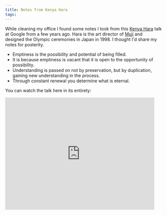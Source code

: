 ```yaml
---
title: Notes from Kenya Hara
tags: 
---
```

While cleaning my office I found some notes I took from this
[Kenya Hara](http://en.wikipedia.org/wiki/Kenya_Hara) talk at
Google from a few years ago. Hara is the art director of
[Muji](http://www.muji.us/) and designed the Olympic ceremonies
in Japan in 1998. I thought I'd share my notes for posterity.

* Emptiness is the possibility and potential of being filled.
* It is because emptiness is vacant that it is open to the opportunity of
possibility.
* Understanding is passed on not by preservation, but by duplication,
gaining new understanding in the process.
* Through constant renewal you determine what is eternal.

You can watch the talk here in its entirety:

<iframe frameborder="0" height="360"
src="http://www.youtube.com/embed/PG4uRmTJUU8" width="480"></iframe>
